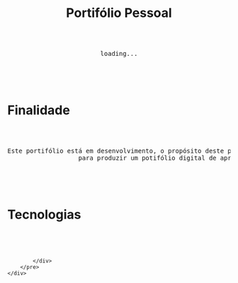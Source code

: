 <html>
    <div class="container">
        <h1 align="center">Portifólio Pessoal</h1>
        <pre>
            <div class="wrap">
                <div align="center">loading...</div>
            </div>
        </pre>
    </div>
    <div class="container">
        <h1>Finalidade</h1>
        <pre>
            <div class="wrap">
                <div align="justify">Este portifólio está em desenvolvimento, o propósito deste projeto é exercitar minhas habilidades como Desenvolvedora
                   para produzir um potifólio digital de apresentação profissional</div>
            </div>
        </pre>
    </div>
    <div class="container">
        <h1>Tecnologias</h1>
        <pre>
            <div class="wrap">

            </div>
        </pre>
    </div>
</html>
